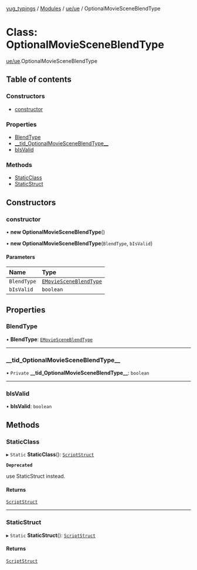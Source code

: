 [yug_typings](../README.md) / [Modules](../modules.md) / [ue/ue](../modules/ue_ue.md) / OptionalMovieSceneBlendType

# Class: OptionalMovieSceneBlendType

[ue/ue](../modules/ue_ue.md).OptionalMovieSceneBlendType

## Table of contents

### Constructors

- [constructor](ue_ue.OptionalMovieSceneBlendType.md#constructor)

### Properties

- [BlendType](ue_ue.OptionalMovieSceneBlendType.md#blendtype)
- [\_\_tid\_OptionalMovieSceneBlendType\_\_](ue_ue.OptionalMovieSceneBlendType.md#__tid_optionalmoviesceneblendtype__)
- [bIsValid](ue_ue.OptionalMovieSceneBlendType.md#bisvalid)

### Methods

- [StaticClass](ue_ue.OptionalMovieSceneBlendType.md#staticclass)
- [StaticStruct](ue_ue.OptionalMovieSceneBlendType.md#staticstruct)

## Constructors

### constructor

• **new OptionalMovieSceneBlendType**()

• **new OptionalMovieSceneBlendType**(`BlendType`, `bIsValid`)

#### Parameters

| Name | Type |
| :------ | :------ |
| `BlendType` | [`EMovieSceneBlendType`](../enums/ue_ue.EMovieSceneBlendType.md) |
| `bIsValid` | `boolean` |

## Properties

### BlendType

• **BlendType**: [`EMovieSceneBlendType`](../enums/ue_ue.EMovieSceneBlendType.md)

___

### \_\_tid\_OptionalMovieSceneBlendType\_\_

• `Private` **\_\_tid\_OptionalMovieSceneBlendType\_\_**: `boolean`

___

### bIsValid

• **bIsValid**: `boolean`

## Methods

### StaticClass

▸ `Static` **StaticClass**(): [`ScriptStruct`](ue_ue.ScriptStruct.md)

**`Deprecated`**

use StaticStruct instead.

#### Returns

[`ScriptStruct`](ue_ue.ScriptStruct.md)

___

### StaticStruct

▸ `Static` **StaticStruct**(): [`ScriptStruct`](ue_ue.ScriptStruct.md)

#### Returns

[`ScriptStruct`](ue_ue.ScriptStruct.md)
